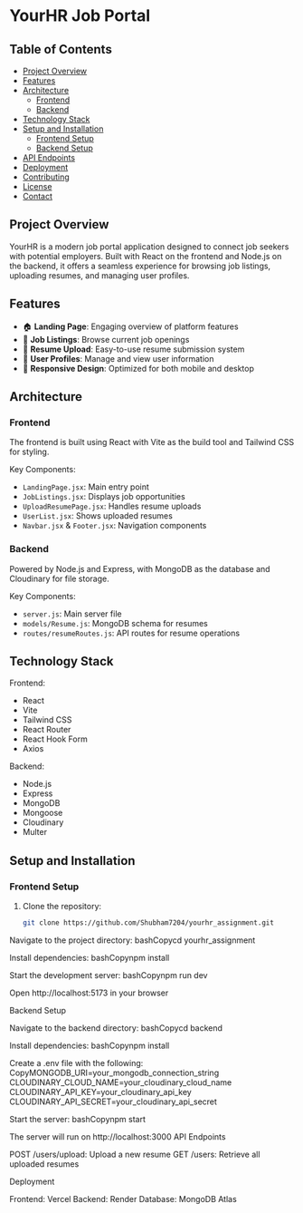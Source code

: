 # YourHR Job Portal

## Table of Contents
- [Project Overview](#project-overview)
- [Features](#features)
- [Architecture](#architecture)
  - [Frontend](#frontend)
  - [Backend](#backend)
- [Technology Stack](#technology-stack)
- [Setup and Installation](#setup-and-installation)
  - [Frontend Setup](#frontend-setup)
  - [Backend Setup](#backend-setup)
- [API Endpoints](#api-endpoints)
- [Deployment](#deployment)
- [Contributing](#contributing)
- [License](#license)
- [Contact](#contact)

## Project Overview

YourHR is a modern job portal application designed to connect job seekers with potential employers. Built with React on the frontend and Node.js on the backend, it offers a seamless experience for browsing job listings, uploading resumes, and managing user profiles.

## Features

- 🏠 **Landing Page**: Engaging overview of platform features
- 💼 **Job Listings**: Browse current job openings
- 📄 **Resume Upload**: Easy-to-use resume submission system
- 👤 **User Profiles**: Manage and view user information
- 📱 **Responsive Design**: Optimized for both mobile and desktop

## Architecture

### Frontend

The frontend is built using React with Vite as the build tool and Tailwind CSS for styling.

Key Components:
- `LandingPage.jsx`: Main entry point
- `JobListings.jsx`: Displays job opportunities
- `UploadResumePage.jsx`: Handles resume uploads
- `UserList.jsx`: Shows uploaded resumes
- `Navbar.jsx` & `Footer.jsx`: Navigation components

### Backend

Powered by Node.js and Express, with MongoDB as the database and Cloudinary for file storage.

Key Components:
- `server.js`: Main server file
- `models/Resume.js`: MongoDB schema for resumes
- `routes/resumeRoutes.js`: API routes for resume operations

## Technology Stack

Frontend:
- React
- Vite
- Tailwind CSS
- React Router
- React Hook Form
- Axios

Backend:
- Node.js
- Express
- MongoDB
- Mongoose
- Cloudinary
- Multer

## Setup and Installation

### Frontend Setup

1. Clone the repository:
   ```bash
   git clone https://github.com/Shubham7204/yourhr_assignment.git

Navigate to the project directory:
bashCopycd yourhr_assignment

Install dependencies:
bashCopynpm install

Start the development server:
bashCopynpm run dev

Open http://localhost:5173 in your browser

Backend Setup

Navigate to the backend directory:
bashCopycd backend

Install dependencies:
bashCopynpm install

Create a .env file with the following:
CopyMONGODB_URI=your_mongodb_connection_string
CLOUDINARY_CLOUD_NAME=your_cloudinary_cloud_name
CLOUDINARY_API_KEY=your_cloudinary_api_key
CLOUDINARY_API_SECRET=your_cloudinary_api_secret

Start the server:
bashCopynpm start


The server will run on http://localhost:3000
API Endpoints

POST /users/upload: Upload a new resume
GET /users: Retrieve all uploaded resumes

Deployment

Frontend: Vercel
Backend: Render
Database: MongoDB Atlas


